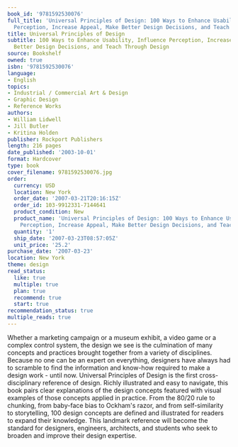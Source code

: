 ```yaml
---
book_id: '9781592530076'
full_title: 'Universal Principles of Design: 100 Ways to Enhance Usability, Influence
  Perception, Increase Appeal, Make Better Design Decisions, and Teach Through Design'
title: Universal Principles of Design
subtitle: 100 Ways to Enhance Usability, Influence Perception, Increase Appeal, Make
  Better Design Decisions, and Teach Through Design
source: Bookshelf
owned: true
isbn: '9781592530076'
language:
- English
topics:
- Industrial / Commercial Art & Design
- Graphic Design
- Reference Works
authors:
- William Lidwell
- Jill Butler
- Kritina Holden
publisher: Rockport Publishers
length: 216 pages
date_published: '2003-10-01'
format: Hardcover
type: book
cover_filename: 9781592530076.jpg
order:
  currency: USD
  location: New York
  order_date: '2007-03-21T20:16:15Z'
  order_id: 103-9912331-7144641
  product_condition: New
  product_name: 'Universal Principles of Design: 100 Ways to Enhance Usability, Influence
    Perception, Increase Appeal, Make Better Design Decisions, and Teach Through'
  quantity: '1'
  ship_date: '2007-03-23T08:57:05Z'
  unit_price: '25.2'
purchase_date: '2007-03-23'
location: New York
theme: design
read_status:
  like: true
  multiple: true
  plan: true
  recommend: true
  start: true
recommendation_status: true
multiple_reads: true
---
```

Whether a marketing campaign or a museum exhibit, a video game or a complex control system, the design we see is the culmination of many concepts and practices brought together from a variety of disciplines. Because no one can be an expert on everything, designers have always had to scramble to find the information and know-how required to make a design work - until now.
Universal Principles of Design is the first cross-disciplinary reference of design. Richly illustrated and easy to navigate, this book pairs clear explanations of the design concepts featured with visual examples of those concepts applied in practice. From the 80/20 rule to chunking, from baby-face bias to Ockham's razor, and from self-similarity to storytelling, 100 design concepts are defined and illustrated for readers to expand their knowledge.
This landmark reference will become the standard for designers, engineers, architects, and students who seek to broaden and improve their design expertise.
